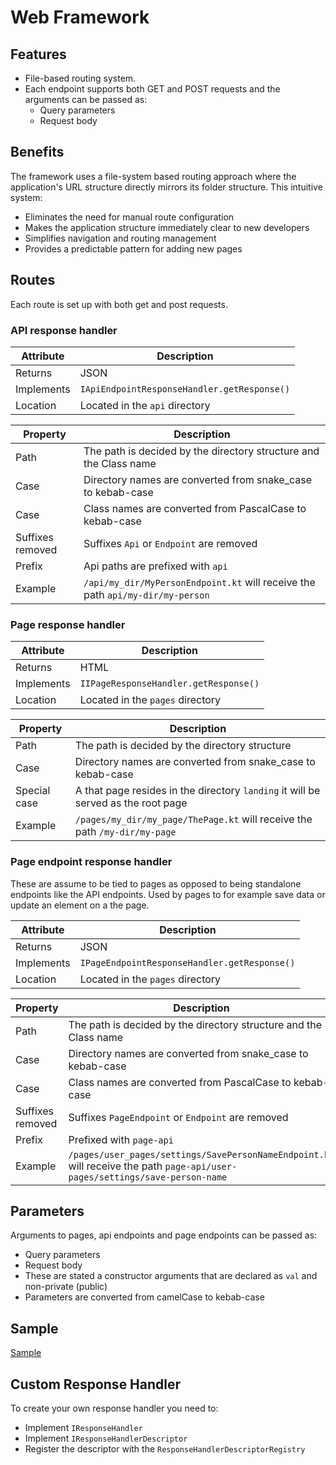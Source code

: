 # Web Framework
## Features
- File-based routing system.
- Each endpoint supports both GET and POST requests and the arguments can be passed as:
    - Query parameters
    - Request body

## Benefits
The framework uses a file-system based routing approach where the
application's URL structure directly mirrors its folder structure.
This intuitive system:
- Eliminates the need for manual route configuration
- Makes the application structure immediately clear to new developers
- Simplifies navigation and routing management
- Provides a predictable pattern for adding new pages

## Routes
Each route is set up with both get and post requests.

### API response handler

| Attribute  | Description                                 |
|------------|---------------------------------------------|
| Returns    | JSON                                        |
| Implements | `IApiEndpointResponseHandler.getResponse()` |
| Location   | Located in the `api` directory              |



| Property         | Description                                                                    |
|------------------|--------------------------------------------------------------------------------|
| Path             | The path is decided by the directory structure and the Class name              |
| Case             | Directory names are converted from snake_case to kebab-case                    |
| Case             | Class names are converted from PascalCase to kebab-case                        |
| Suffixes removed | Suffixes `Api` or `Endpoint` are removed                                       |
| Prefix           | Api paths are prefixed with `api`                                              |
| Example          | `/api/my_dir/MyPersonEndpoint.kt` will receive the path `api/my-dir/my-person` |


### Page response handler

| Attribute  | Description                           |
|------------|---------------------------------------|
| Returns    | HTML                                  |
| Implements | `IIPageResponseHandler.getResponse()` |
| Location   | Located in the `pages` directory      |


| Property     | Description                                                                       |
|--------------|-----------------------------------------------------------------------------------|
| Path         | The path is decided by the directory structure                                    |
| Case         | Directory names are converted from snake_case to kebab-case                       |
| Special case | A that page resides in the directory `landing` it will be served as the root page |
| Example      | `/pages/my_dir/my_page/ThePage.kt` will receive the path `/my-dir/my-page`        |

  
### Page endpoint response handler 

These are assume to be tied to pages as opposed to being standalone endpoints like the API endpoints.
Used by pages to for example save data or update an element on a the page.

| Attribute  | Description                                  |
|------------|----------------------------------------------|
| Returns    | JSON                                         |
| Implements | `IPageEndpointResponseHandler.getResponse()` |
| Location   | Located in the `pages` directory             |


| Property         | Description                                                                                                                  |
|------------------|------------------------------------------------------------------------------------------------------------------------------|
| Path             | The path is decided by the directory structure and the Class name                                                            |
| Case             | Directory names are converted from snake_case to kebab-case                                                                  |
| Case             | Class names are converted from PascalCase to kebab-case                                                                      |
| Suffixes removed | Suffixes `PageEndpoint` or `Endpoint` are removed                                                                            |
| Prefix           | Prefixed with `page-api`                                                                                                     |
| Example          | `/pages/user_pages/settings/SavePersonNameEndpoint.kt` will receive the path `page-api/user-pages/settings/save-person-name` |


## Parameters
Arguments to pages, api endpoints and page endpoints can be passed as:
- Query parameters
- Request body
- These are stated a constructor arguments that are declared as `val` and non-private (public)
- Parameters are converted from camelCase to kebab-case
  
## Sample
[Sample](../samples/web/README.md)


## Custom Response Handler
To create your own response handler you need to:
- Implement `IResponseHandler`
- Implement `IResponseHandlerDescriptor`
- Register the descriptor with the `ResponseHandlerDescriptorRegistry`
